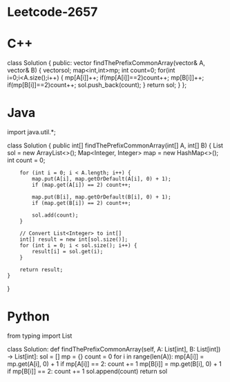 # Leetcode-2657

# C++

class Solution {
public:
    vector<int> findThePrefixCommonArray(vector<int>& A, vector<int>& B) {
        vector<int>sol;
        map<int,int>mp;
        int count=0;
        for(int i=0;i<A.size();i++)
        {
            mp[A[i]]++;
            if(mp[A[i]]==2)count++;
            mp[B[i]]++;
            if(mp[B[i]]==2)count++;
            sol.push_back(count);
        }
        return sol;
    }
};

# Java

import java.util.*;

class Solution {
    public int[] findThePrefixCommonArray(int[] A, int[] B) {
        List<Integer> sol = new ArrayList<>();
        Map<Integer, Integer> map = new HashMap<>();
        int count = 0;
        
        for (int i = 0; i < A.length; i++) {
            map.put(A[i], map.getOrDefault(A[i], 0) + 1);
            if (map.get(A[i]) == 2) count++;
            
            map.put(B[i], map.getOrDefault(B[i], 0) + 1);
            if (map.get(B[i]) == 2) count++;
            
            sol.add(count);
        }
        
        // Convert List<Integer> to int[]
        int[] result = new int[sol.size()];
        for (int i = 0; i < sol.size(); i++) {
            result[i] = sol.get(i);
        }
        
        return result;
    }
}


# Python


from typing import List

class Solution:
    def findThePrefixCommonArray(self, A: List[int], B: List[int]) -> List[int]:
        sol = []
        mp = {}
        count = 0
        for i in range(len(A)):
            mp[A[i]] = mp.get(A[i], 0) + 1
            if mp[A[i]] == 2:
                count += 1
            mp[B[i]] = mp.get(B[i], 0) + 1
            if mp[B[i]] == 2:
                count += 1
            sol.append(count)
        return sol
